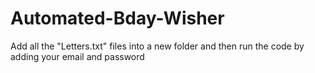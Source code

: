 # Automated-Bday-Wisher
Add all the "Letters.txt" files into a new folder and then run the code by adding your email and password
